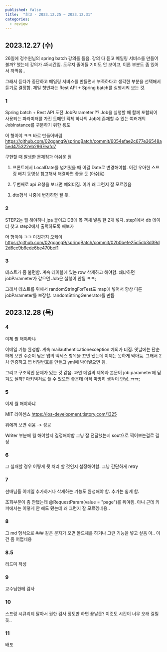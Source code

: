 ```yaml
---
published: false
title:  "회고 - 2023.12.25 ~ 2023.12.31"
categories:
  - review
---
```


## 2023.12.27 (수)

26일에 정수원님의 spring batch 강의를 들음. 강의 다 듣고 메일링 서비스를 만들어 볼까? 했는데 강의가 45시간임. 도무지 줄어들 기미도 안 보이고, 이론 부분도 좀 있어서 까먹음..

그래서 듣다가 중단하고 메일링 서비스를 만들면서 부족하다고 생각한 부분을 선택해서 듣기로 결정함. 제일 첫번째는 Rest API + Spring batch를 실행시켜 보는 것.

### 1
Spring batch + Rest API 도전
JobParameter ??
Job을 실행할 때 함께 포함되어 사용되는 파라미터를 가진 도메인 객체
하나의 Job에 존재할 수 있는 여러개의 JobInstance를 구분하기 위한 용도

어 형이야 ㅋㅋ 바로 만들어버림
https://github.com/02ggang9/springBatch/commit/6054efae2c677e36548a5ed475322eb2967eafd7

구현할 때 발생한 문제점과 아쉬운 점
1. 프론트에서 LocalDate를 넘겨줬을 때 이걸 Date로 변경해야함. 이건 우아한 스프링 배치 동영상 참고해서 해결하면 좋을 듯 (아쉬움)

2. 두번째로 api 요청을 보내면 예외터짐. 이거 왜 그런지 잘 모르곘음

3. dto형식 나중에 변경하면 될 듯.

### 2
STEP2는 뭘 해야하나
jpa 붙이고 DB에 목 객체 넣음 한 2개 넣자.
step1에서 db 데이터 찾고
step2에서 출력하도록 해보자

어 형이야 ㅋㅋ 이것까지 오케이
https://github.com/02ggang9/springBatch/commit/02b0befe25c5cb3d39d2d6cc9b6ede6be470bcf1

### 3
테스트가 좀 불편함. 계속 테이블에 있는 row 삭제하고 해야함. 왜냐하면 jobParameter가 같으면
Job은 실행이 안됨 ㅋㅋ;

그래서 테스트를 위해서 randomStringForTest도 map에 넣어서 항상 다른 jobParameter를 보장함. randomStringGenerator를 만듬

## 2023.12.28 (목)

### 4
이제 뭘 해야하냐

이메일 기능 완성함.
계속 mailauthenticationexception 예외가 터짐. 옛날에는 단순하게 보안 수준이 낮은 앱의 액세스 항목을 끄면 됐는데
이제는 못하게 막아둠. 그래서 2차 인증하고 앱 비밀번호를 만들고 yml에 박아넣으면 됨.

그리고 구조적인 문제가 있는 것 같음. 과연 메일의 제목과 본문이 job parameter에 담겨도 될까? 아키텍처로 풀 수 있으면 좋은데
아직 마땅히 생각이 안남..ㅠㅠ;

### 5
이제 뭘 해야하냐

MIT 라이센스 
https://ios-development.tistory.com/1325

위에꺼 보면 쉬움 -> 성공

Writer 부분에 뭘 해야할지 결정해야함
그냥 잘 전달했는지 sout으로 찍어보는걸로 결정


### 6
그 실패할 경우 어떻게 뒷 처리 할 것인지 설정해야함.
그냥 간단하게 retry


### 7
선배님들 이메일 추가하거나 삭제하는 기능도 완성해야 함.
추가는 쉽게 함.

조회부분이 좀 안됐는데 @RequestParam(value = "page")를 줘야힘. 아니 근데 키퍼에서는 이렇게 안 해도 됐는데 왜 그런지 
잘 모르겠네용..


### 8 
그 md 형식으로 ### 같은 문자가 오면 볼드체를 하거나 그런 기능을 넣고 싶음
아.. 이건 좀 어렵네용

### 8.5 
리드미 작성

### 9 
교수님한테 검사

### 10
스프링 시큐리티 달아서 권한 검사 정도만 하면 끝날듯?
이것도 시간이 너무 오래 걸릴듯..


### 11 
배포

